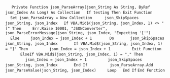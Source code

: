 &nbsp;&nbsp;&nbsp;&nbsp;
`Private Function json_ParseArray(json_String As String, ByRef json_Index As Long) As Collection`
&nbsp;&nbsp;&nbsp;&nbsp;`If testing Then Exit Function`
&nbsp;&nbsp;&nbsp;&nbsp;`Set json_ParseArray = New Collection`
&nbsp;&nbsp;&nbsp;&nbsp;
&nbsp;&nbsp;&nbsp;&nbsp;`json_SkipSpaces json_String, json_Index`
&nbsp;&nbsp;&nbsp;&nbsp;`If VBA.Mid$(json_String, json_Index, 1) <> "[" Then`
&nbsp;&nbsp;&nbsp;&nbsp;&nbsp;&nbsp;&nbsp;&nbsp;`Err.Raise 10001, "JSONConverter", json_ParseErrorMessage(json_String, json_Index, "Expecting '['")`
&nbsp;&nbsp;&nbsp;&nbsp;`Else`
&nbsp;&nbsp;&nbsp;&nbsp;&nbsp;&nbsp;&nbsp;&nbsp;`json_Index = json_Index + 1`
&nbsp;&nbsp;&nbsp;&nbsp;
&nbsp;&nbsp;&nbsp;&nbsp;&nbsp;&nbsp;&nbsp;&nbsp;`Do`
&nbsp;&nbsp;&nbsp;&nbsp;&nbsp;&nbsp;&nbsp;&nbsp;&nbsp;&nbsp;&nbsp;&nbsp;`json_SkipSpaces json_String, json_Index`
&nbsp;&nbsp;&nbsp;&nbsp;&nbsp;&nbsp;&nbsp;&nbsp;&nbsp;&nbsp;&nbsp;&nbsp;`If VBA.Mid$(json_String, json_Index, 1) = "]" Then`
&nbsp;&nbsp;&nbsp;&nbsp;&nbsp;&nbsp;&nbsp;&nbsp;&nbsp;&nbsp;&nbsp;&nbsp;&nbsp;&nbsp;&nbsp;&nbsp;`json_Index = json_Index + 1`
&nbsp;&nbsp;&nbsp;&nbsp;&nbsp;&nbsp;&nbsp;&nbsp;&nbsp;&nbsp;&nbsp;&nbsp;&nbsp;&nbsp;&nbsp;&nbsp;`Exit Function`
&nbsp;&nbsp;&nbsp;&nbsp;&nbsp;&nbsp;&nbsp;&nbsp;&nbsp;&nbsp;&nbsp;&nbsp;`ElseIf VBA.Mid$(json_String, json_Index, 1) = "," Then`
&nbsp;&nbsp;&nbsp;&nbsp;&nbsp;&nbsp;&nbsp;&nbsp;&nbsp;&nbsp;&nbsp;&nbsp;&nbsp;&nbsp;&nbsp;&nbsp;`json_Index = json_Index + 1`
&nbsp;&nbsp;&nbsp;&nbsp;&nbsp;&nbsp;&nbsp;&nbsp;&nbsp;&nbsp;&nbsp;&nbsp;&nbsp;&nbsp;&nbsp;&nbsp;`json_SkipSpaces json_String, json_Index`
&nbsp;&nbsp;&nbsp;&nbsp;&nbsp;&nbsp;&nbsp;&nbsp;&nbsp;&nbsp;&nbsp;&nbsp;`End If`
&nbsp;&nbsp;&nbsp;&nbsp;
&nbsp;&nbsp;&nbsp;&nbsp;&nbsp;&nbsp;&nbsp;&nbsp;&nbsp;&nbsp;&nbsp;&nbsp;`json_ParseArray.Add json_ParseValue(json_String, json_Index)`
&nbsp;&nbsp;&nbsp;&nbsp;&nbsp;&nbsp;&nbsp;&nbsp;`Loop`
&nbsp;&nbsp;&nbsp;&nbsp;`End If`
`End Function`

